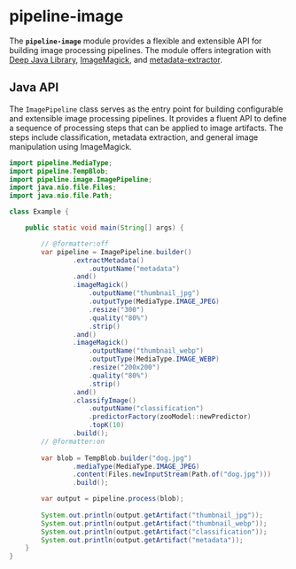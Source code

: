 # pipeline-image

The **`pipeline-image`** module provides a flexible and extensible API for building image processing pipelines.
The module offers integration with [Deep Java Library](https://djl.ai/),
[ImageMagick](https://imagemagick.org/), and [metadata-extractor](https://github.com/drewnoakes/metadata-extractor).

## Java API

The `ImagePipeline` class serves as the entry point for building configurable and extensible
image processing pipelines. It provides a fluent API to define a sequence of processing steps
that can be applied to image artifacts. The steps include classification, metadata extraction,
and general image manipulation using ImageMagick.


```java
import pipeline.MediaType;
import pipeline.TempBlob;
import pipeline.image.ImagePipeline;
import java.nio.file.Files;
import java.nio.file.Path;

class Example {

    public static void main(String[] args) {

        // @formatter:off
        var pipeline = ImagePipeline.builder()
                .extractMetadata()
                    .outputName("metadata")
                .and()
                .imageMagick()
                    .outputName("thumbnail_jpg")
                    .outputType(MediaType.IMAGE_JPEG)
                    .resize("300")
                    .quality("80%")
                    .strip()
                .and()
                .imageMagick()
                    .outputName("thumbnail_webp")
                    .outputType(MediaType.IMAGE_WEBP)
                    .resize("200x200")
                    .quality("80%")
                    .strip()
                .and()
                .classifyImage()
                    .outputName("classification")
                    .predictorFactory(zooModel::newPredictor)
                    .topK(10)
                .build();
        // @formatter:on
        
        var blob = TempBlob.builder("dog.jpg")
                .mediaType(MediaType.IMAGE_JPEG)
                .content(Files.newInputStream(Path.of("dog.jpg")))
                .build();

        var output = pipeline.process(blob);
        
        System.out.println(output.getArtifact("thumbnail_jpg"));
        System.out.println(output.getArtifact("thumbnail_webp"));
        System.out.println(output.getArtifact("classification"));
        System.out.println(output.getArtifact("metadata"));
    }
}
```